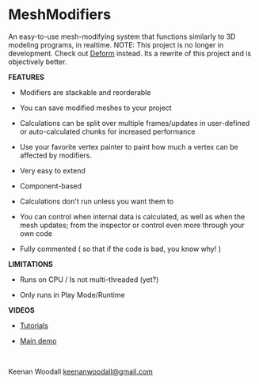# MeshModifiers
An easy-to-use mesh-modifying system that functions similarly to 3D modeling programs, in realtime.
NOTE: This project is no longer in development. Check out [Deform](https://github.com/keenanwoodall/Deform) instead. Its a rewrite of this project and is objectively better.

**FEATURES**

- Modifiers are stackable and reorderable

- You can save modified meshes to your project

- Calculations can be split over multiple frames/updates in user-defined or auto-calculated chunks for increased performance

- Use your favorite vertex painter to paint how much a vertex can be affected by modifiers.

- Very easy to extend

- Component-based

- Calculations don't run unless you want them to

- You can control when internal data is calculated, as well as when the mesh updates; from the inspector or control even more through your own code

- Fully commented ( so that if the code is bad, you know why! )

**LIMITATIONS**

- Runs on CPU / Is not multi-threaded (yet?)

- Only runs in Play Mode/Runtime

**VIDEOS**

- [Tutorials](https://www.youtube.com/watch?v=3PVxmjFQKSM&list=PLrWlVANGG-igIawnL1YhlBbf3FgNGm3a2)

- [Main demo](https://www.youtube.com/watch?v=nvfCAdSuWH0)

&nbsp;

Keenan Woodall
keenanwoodall@gmail.com

